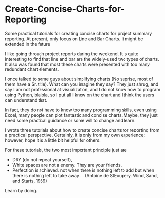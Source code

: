 # Create-Concise-Charts-for-Reporting

Some practical tutorials for creating concise charts for project summary reporting. 
At present, only focus on Line and Bar Charts. 
It might be extended in the future

I like going through project reports during the weekend. 
It is quite interesting to find that line and bar are the widely-used two types of charts. 
It also was found that most these charts were presented with too many redundant chart elements.

I once talked to some guys about simplifying charts (No suprise, most of them have a Sr. title). 
What can you imagine they say? 
They just shrug, and say I am not professional at visualization, 
and I do not know how to program using Python, bla bla,
so I put all I know on the chart and I think the users can understand that. 

In fact, they do not have to know too many programming skills, 
even using Excel, many people can plot fantastic and concise charts. 
Maybe, they just need some practical guidance or some will to change and learn.

I wrote three tutorials about how to create concise charts for reporting from a practical perspective. 
Certainly, it is only from my own experience; however, hope it is a little bit helpful for others.

For these tutorials, the two most important principle just are 
- DRY (do not repeat yourself),
- White spaces are not a enemy. They are your friends.
- Perfection is achieved. not when there is nothing left to add but when there is nothing left to take away ... 
  (Antoine de StExupery. Wind, Sand, and Starts, 1939)

Learn by doing.

